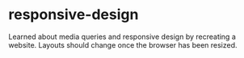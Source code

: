 # responsive-design
Learned about media queries and responsive design by recreating a website. Layouts should change once the browser has been resized.
